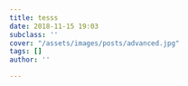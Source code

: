 ```yaml
---
title: tesss
date: 2018-11-15 19:03
subclass: ''
cover: "/assets/images/posts/advanced.jpg"
tags: []
author: ''

---
```

